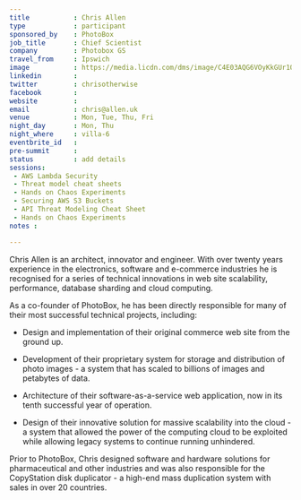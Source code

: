 ```yaml
---
title           : Chris Allen
type            : participant
sponsored_by    : PhotoBox
job_title       : Chief Scientist
company         : Photobox GS
travel_from     : Ipswich
image           : https://media.licdn.com/dms/image/C4E03AQG6VOyKkGUr1Q/profile-displayphoto-shrink_800_800/0?e=1531958400&v=beta&t=f6OxauAMb2d3KxWRvx9MBrvBtc2bjaqMu5DjPsjHJks
linkedin        :
twitter         : chrisotherwise
facebook        :
website         :
email           : chris@allen.uk
venue           : Mon, Tue, Thu, Fri
night_day       : Mon, Thu
night_where     : villa-6
eventbrite_id   :
pre-summit      :
status          : add details
sessions:
 - AWS Lambda Security
 - Threat model cheat sheets
 - Hands on Chaos Experiments
 - Securing AWS S3 Buckets
 - API Threat Modeling Cheat Sheet
 - Hands on Chaos Experiments
notes :

---
```

Chris Allen is an architect, innovator and engineer. With over twenty years experience in the electronics, software and e-commerce industries he is recognised for a series of technical innovations in web site scalability, performance, database sharding and cloud computing.

As a co-founder of PhotoBox, he has been directly responsible for many of their most successful technical projects, including:

* Design and implementation of their original commerce web site from the ground up.

* Development of their proprietary system for storage and distribution of photo images - a system that has scaled to billions of images and petabytes of data.

* Architecture of their software-as-a-service web application, now in its tenth successful year of operation.

* Design of their innovative solution for massive scalability into the cloud - a system that allowed the power of the computing cloud to be exploited while allowing legacy systems to continue running unhindered.

Prior to PhotoBox, Chris designed software and hardware solutions for pharmaceutical and other industries and was also responsible for the CopyStation disk duplicator - a high-end mass duplication system with sales in over 20 countries.


